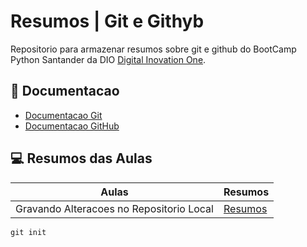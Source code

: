 
# Resumos | Git e Githyb

Repositorio para armazenar resumos sobre git e github do BootCamp Python Santander da DIO [Digital Inovation One](https://dio.me).

## 📖 Documentacao
- [Documentacao Git](https://git-scm.com/doc)
- [Documentacao GitHub](https://docs.github.com)

## 💻 Resumos das Aulas

| Aulas | Resumos |
|-------|---------|
| Gravando Alteracoes no Repositorio Local | [Resumos]() |

```
git init
```